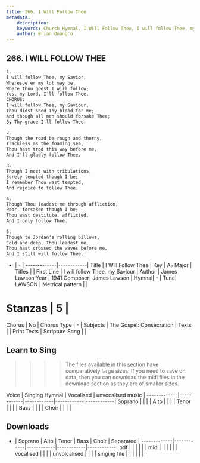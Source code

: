 ```yaml
---
title: 266. I Will Follow Thee
metadata:
    description: 
    keywords: Church Hymnal, I Will Follow Thee, I will follow Thee, my Saviour, 
    author: Brian Onang'o
---
```



## 266. I WILL FOLLOW THEE

```txt
1.
I will follow Thee, my Savior,
Wheresoe'er my lot may be.
Where thou goest I will follow;
Yes, my Lord, I'll follow Thee.
CHORUS:
I will follow Thee, my Saviour,
Thou didst shed Thy blood for me;
And though all men should forsake Thee;
By Thy grace I'll follow Thee.

2.
Though the road be rough and thorny,
Trackless as the foaming sea,
Thou hast trod this way before me,
And I'll gladly follow Thee.

3.
Though I meet with tribulations,
Sorely tempted though I be;
I remember Thou wast tempted,
And rejoice to follow Thee.

4.
Though Thou leadest me through affliction,
Poor, forsaken though I be;
Thou wast destitute, afflicted,
And I only follow Thee.

5.
Though to Jordan's rolling billows,
Cold and deep, Thou leadest me,
Thou hast crossed the waves before me,
And I still will follow Thee.

```

- |   -  |
-------------|------------|
Title | I Will Follow Thee |
Key | A♭ Major |
Titles |  |
First Line | I will follow Thee, my Saviour |
Author | James Lawson
Year | 1941
Composer| James Lawson |
Hymnal|  - |
Tune| LAWSON |
Metrical pattern | |
# Stanzas | 5 |
Chorus | No |
Chorus Type | - |
Subjects | The Gospel: Consecration |
Texts |  |
Print Texts | 
Scripture Song |  |
  
## Learn to Sing

>>>> The files available in this section have comparatively large sizes. If you need to save on data, then you can download the midi files in the download section as they are of smaller sizes.

Voice |  Singing Hymnal | Vocalised | unvocalised music |
-------------|------------|------------|------------|------------|
Soprano | | | |
Alto | | | |
Tenor | | | |
Bass | | | |
Choir | | | |

## Downloads

- |  Soprano | Alto | Tenor | Bass | Choir | Separated |
-------------|------------|------------|------------|------------|
pdf | | | | | |
midi | | | | | |
vocalised | | | |
unvolcalised | | | |
singing file | | | | | |
  